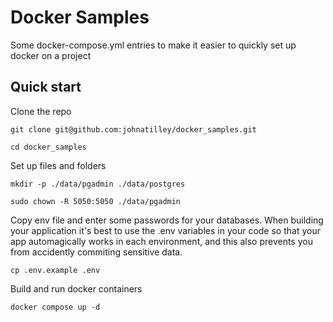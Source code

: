 # Docker Samples

Some docker-compose.yml entries to make it easier to quickly set up docker on a project

## Quick start

Clone the repo
```
git clone git@github.com:johnatilley/docker_samples.git

cd docker_samples
```
Set up files and folders
```
mkdir -p ./data/pgadmin ./data/postgres

sudo chown -R 5050:5050 ./data/pgadmin
```
Copy env file and enter some passwords for your databases. When building your application it's best to use the .env variables in your code so that your app automagically works in each environment, and this also prevents you from accidently commiting sensitive data.
```
cp .env.example .env
```
Build and run docker containers
```
docker compose up -d
```